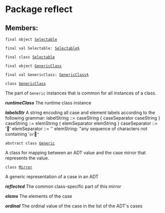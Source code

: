 # Package reflect
## Members:
<pre><code class="language-scala" >final object <a href="./Selectable.md">Selectable</a></pre></code>
<pre><code class="language-scala" >final val Selectable: <a href="./Selectable$.md">Selectable$</a></pre></code>

<pre><code class="language-scala" >final class <a href="./Selectable.md">Selectable</a></pre></code>
<pre><code class="language-scala" >final object <a href="./GenericClass.md">GenericClass</a></pre></code>
<pre><code class="language-scala" >final val GenericClass: <a href="./GenericClass$.md">GenericClass$</a></pre></code>

<pre><code class="language-scala" >class <a href="./GenericClass.md">GenericClass</a></pre></code>
The part of `Generic` instances that is common for all instances of a class.

***runtimeClass*** The runtime class instance

***labelsStr*** A string encoding all case and element labels according to the
                    following grammar:
                    labelString   ::= caseString { caseSeparator caseString }
                    caseString    ::= elemString { elemSeparator elemString }
                    caseSeparator ::= ''
                    elemSeparator ::= ' '
                    elemString: "any sequence of characters not containing ' ` or ``"`

<pre><code class="language-scala" >abstract class <a href="./Generic.md">Generic</a></pre></code>
A class for mapping between an ADT value and
the case mirror that represents the value.

<pre><code class="language-scala" >class <a href="./Mirror.md">Mirror</a></pre></code>
A generic representation of a case in an ADT

***reflected*** The common class-specific part of this mirror

***elems*** The elements of the case

***ordinal*** The ordinal value of the case in the list of the ADT's cases

